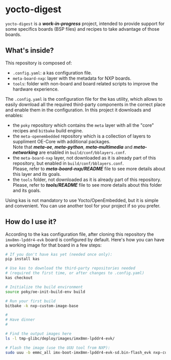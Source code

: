 # yocto-digest

`yocto-digest` is a ***work-in-progress*** project, intended to provide support
for some specifics boards (BSP files) and recipes to take advantage of those boards.


## What's inside?

This repository is composed of:

 * `.config.yaml`: a kas configuration file.
 * `meta-board-nxp`: layer with the metadata for NXP boards.
 * `tools`: folder with non-board and board related scripts to improve the hardware experience.

The `.config.yaml` is the configuration file for the kas utility, which
allows to easily download all the required third-party components in the
correct place and enable them in the configuration. In this project it downloads
and enables:

 * the `poky` repository which contains the `meta` layer with all the "core" recipes and `bitbake` build engine.
 * the `meta-openembedded` repository which is a collection of layers to suppliment OE-Core with additional packages.<br>
   Note that ***meta-oe***, ***meta-python***, ***meta-multimedia*** and ***meta-networking*** are enabled in `build/conf/bblayers.conf`.
 * the `meta-board-nxp` layer, not downloaded as it is already part of this
   repository, but enabled in `build/conf/bblayers.conf`.<br>
   Please, refer to ***meta-board-nxp/README*** file to see more details about this layer and its goals.
 * the `tools` folder, not downloaded as it is already part of this repository.<br>
   Please, refer to ***tools/README*** file to see more details about this folder and its goals.

Using kas is not mandatory to use Yocto/OpenEmbedded, but it is
simple and convenient. You can use another tool for your project if so you
prefer.

## How do I use it?

According to the kas configuration file, after cloning this repository the
`imx8mn-lpddr4-evk` board is configured by default. Here's how you can have a
working image for that board in a few steps:

```bash
# If you don't have kas yet (needed once only):
pip install kas

# Use kas to download the third-party repositories needed
# (required the first time, or after changes to .config.yaml)
kas checkout

# Initialize the build environment
source poky/oe-init-build-env build

# Run your first build
bitbake -k nxp-custom-image-base

#
# Have dinner
#

# Find the output images here
ls -l tmp-glibc/deploy/images/imx8mn-lpddr4-evk/

# Flash the image (use the UUU tool from NXP):
sudo uuu -b emmc_all imx-boot-imx8mn-lpddr4-evk-sd.bin-flash_evk nxp-custom-image-base-imx8mn-lpddr4-evk.wic.zst
```
